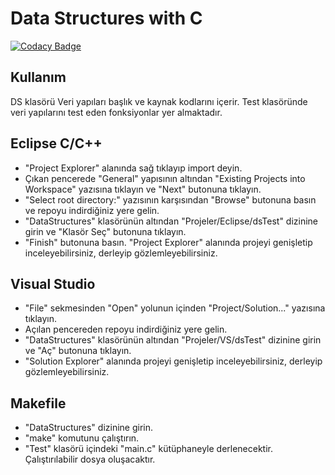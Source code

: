 # Data Structures with C 

[![Codacy Badge](https://api.codacy.com/project/badge/Grade/e87374258dba4b6589867331cdd35658)](https://www.codacy.com/manual/Enes1313/DataStructures?utm_source=github.com&amp;utm_medium=referral&amp;utm_content=Enes1313/DataStructures&amp;utm_campaign=Badge_Grade)

## Kullanım

DS klasörü Veri yapıları başlık ve kaynak kodlarını içerir. Test klasöründe veri yapılarını test eden fonksiyonlar yer almaktadır. 

## Eclipse C/C++

*   "Project Explorer" alanında sağ tıklayıp import deyin.
*   Çıkan pencerede "General" yapısının altından "Existing Projects into Workspace" yazısına tıklayın ve "Next" butonuna tıklayın.
*   "Select root directory:" yazısının karşısından "Browse" butonuna basın ve repoyu indirdiğiniz yere gelin.
*   "DataStructures" klasörünün altından "Projeler/Eclipse/dsTest" dizinine girin ve "Klasör Seç" butonuna tıklayın.
*   "Finish" butonuna basın. "Project Explorer" alanında projeyi genişletip inceleyebilirsiniz, derleyip gözlemleyebilirsiniz.

## Visual Studio

*   "File" sekmesinden "Open" yolunun içinden "Project/Solution..." yazısına tıklayın.
*   Açılan pencereden repoyu indirdiğiniz yere gelin.
*   "DataStructures" klasörünün altından "Projeler/VS/dsTest" dizinine girin ve "Aç" butonuna tıklayın.
*   "Solution Explorer" alanında projeyi genişletip inceleyebilirsiniz, derleyip gözlemleyebilirsiniz.

## Makefile

*   "DataStructures" dizinine girin.
*   "make" komutunu çalıştırın.
*   "Test" klasörü içindeki "main.c" kütüphaneyle derlenecektir. Çalıştırılabilir dosya oluşacaktır.
